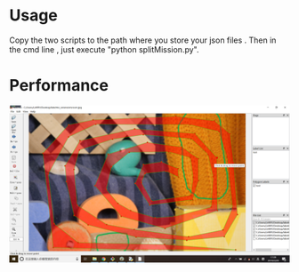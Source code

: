 # Usage
Copy the two scripts to the path  where you store your json files . Then in the cmd line , just execute "python splitMission.py".

# Performance
![origin label](https://github.com/Larry-Zheng/extension-for-labelme/blob/master/origin.png)
